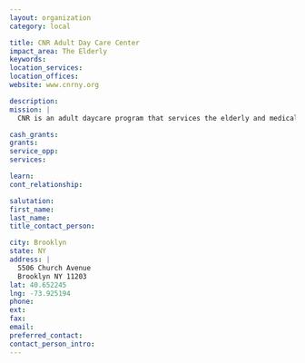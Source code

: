 ```yaml
---
layout: organization
category: local

title: CNR Adult Day Care Center
impact_area: The Elderly
keywords: 
location_services: 
location_offices: 
website: www.cnrny.org

description: 
mission: |
  CNR is an adult daycare program that services the elderly and medically fragile seniors of the community.

cash_grants: 
grants: 
service_opp: 
services: 

learn: 
cont_relationship: 

salutation: 
first_name: 
last_name: 
title_contact_person: 

city: Brooklyn
state: NY
address: |
  5506 Church Avenue  
  Brooklyn NY 11203
lat: 40.652245
lng: -73.925194
phone: 
ext: 
fax: 
email: 
preferred_contact: 
contact_person_intro: 
---
```

